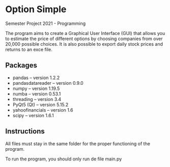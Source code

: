 # Option Simple
Semester Project 2021 - Programming

The program aims to create a Graphical User Interface (GUI) that allows you to estimate the price of different options by choosing companies from over 20,000 possible choices. It is also possible to export daily stock prices and returns to an exce file.


## Packages

* pandas – version 1.2.2
* pandasdatareader – version 0.9.0
* numpy – version 1.19.5
* numba – version 0.53.1
* threading – version 3.4
* PyQt5 (Qt) – version 5.15.2
* yahoofinancials – version 1.6
* scipy – version 1.6.1

## Instructions

All files must stay in the same folder for the proper functioning of the program.

To run the program, you should only run de file main.py
